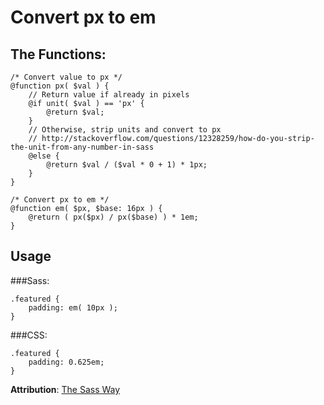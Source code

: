 # Convert px to em

## The Functions:

	/* Convert value to px */
	@function px( $val ) {
		// Return value if already in pixels
		@if unit( $val ) == 'px' {
			@return $val;
		}
		// Otherwise, strip units and convert to px
		// http://stackoverflow.com/questions/12328259/how-do-you-strip-the-unit-from-any-number-in-sass
		@else {
			@return $val / ($val * 0 + 1) * 1px;
		}
	}

	/* Convert px to em */
	@function em( $px, $base: 16px ) {
		@return ( px($px) / px($base) ) * 1em;
	}

## Usage

###Sass:

	.featured {
		padding: em( 10px );
	}

###CSS:

	.featured {
		padding: 0.625em;
	}

**Attribution**: [The Sass Way](http://thesassway.com/intermediate/responsive-web-design-part-1)